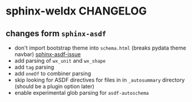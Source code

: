 # sphinx-weldx CHANGELOG

## changes form `sphinx-asdf` 
- don't import bootstrap theme into `schema.html` (breaks pydata theme navbar) [sphinx-asdf-issue](https://github.com/asdf-format/sphinx-asdf/issues/12)
- add parsing of `wx_unit` and `wx_shape`
- add `tag` parsing
- add `oneOf` to combiner parsing
- skip looking for ASDF directives for files in in `_autosummary` directory (should be a plugin option later)
- enable experimental glob parsing for `asdf-autoschema`